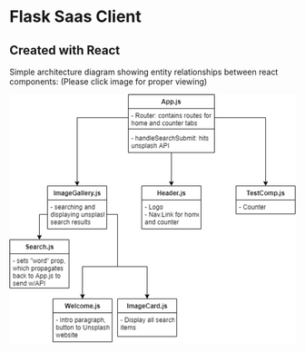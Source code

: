 # Flask Saas Client
## Created with React

Simple architecture diagram showing entity relationships between react components:
(Please click image for proper viewing)

![alt text](https://github.com/ericchowder/flasksaas/blob/main/client/documentation/flask-saas-client-architecture.png?raw=true)